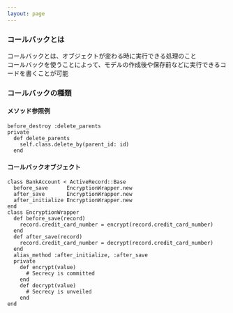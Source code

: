 ```yaml
---
layout: page
---
```


### コールバックとは

コールバックとは、オブジェクトが変わる時に実行できる処理のこと  
コールバックを使うことによって、モデルの作成後や保存前などに実行できるコードを書くことが可能

### コールバックの種類

#### メソッド参照例

    before_destroy :delete_parents
    private
      def delete_parents
        self.class.delete_by(parent_id: id)
      end

#### コールバックオブジェクト

    class BankAccount < ActiveRecord::Base
      before_save      EncryptionWrapper.new
      after_save       EncryptionWrapper.new
      after_initialize EncryptionWrapper.new
    end
    class EncryptionWrapper
      def before_save(record)
        record.credit_card_number = encrypt(record.credit_card_number)
      end
      def after_save(record)
        record.credit_card_number = decrypt(record.credit_card_number)
      end
      alias_method :after_initialize, :after_save
      private
        def encrypt(value)
          # Secrecy is committed
        end
        def decrypt(value)
          # Secrecy is unveiled
        end
    end

